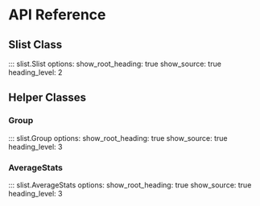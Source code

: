 # API Reference

## Slist Class

::: slist.Slist
    options:
      show_root_heading: true
      show_source: true
      heading_level: 2

## Helper Classes

### Group

::: slist.Group
    options:
      show_root_heading: true
      show_source: true
      heading_level: 3

### AverageStats

::: slist.AverageStats
    options:
      show_root_heading: true
      show_source: true
      heading_level: 3 